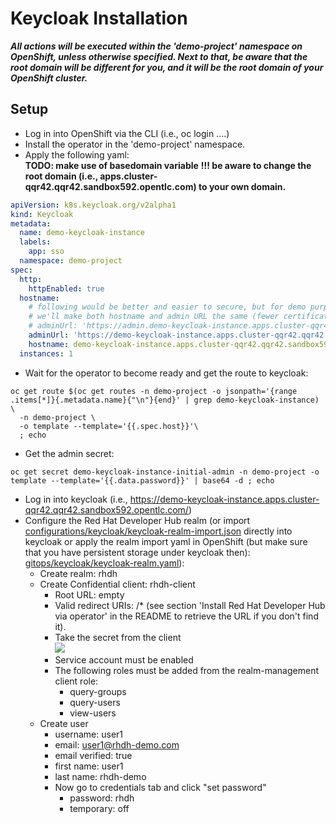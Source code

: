 # Keycloak Installation 

**_All actions will be executed within the 'demo-project' namespace on OpenShift, unless otherwise specified.
Next to that, be aware that the root domain will be different for you, and it will be the root domain of your 
OpenShift cluster._**

## Setup

* Log in into OpenShift via the CLI (i.e., oc login ....)
* Install the operator in the 'demo-project' namespace.
* Apply the following yaml:  
    **TODO: make use of basedomain variable** 
    **!!! be aware to change the root domain (i.e., apps.cluster-qqr42.qqr42.sandbox592.opentlc.com) to your own domain.**
```yaml
apiVersion: k8s.keycloak.org/v2alpha1
kind: Keycloak
metadata:
  name: demo-keycloak-instance
  labels:
    app: sso
  namespace: demo-project
spec:
  http:
    httpEnabled: true
  hostname:
    # following would be better and easier to secure, but for demo purposes, 
    # we'll make both hostname and admin URL the same (fewer certificates' config)
    # adminUrl: 'https://admin.demo-keycloak-instance.apps.cluster-qqr42.qqr42.sandbox592.opentlc.com'
    adminUrl: 'https://demo-keycloak-instance.apps.cluster-qqr42.qqr42.sandbox592.opentlc.com'
    hostname: demo-keycloak-instance.apps.cluster-qqr42.qqr42.sandbox592.opentlc.com
  instances: 1
```
* Wait for the operator to become ready and get the route to keycloak:
```shell
oc get route $(oc get routes -n demo-project -o jsonpath='{range .items[*]}{.metadata.name}{"\n"}{end}' | grep demo-keycloak-instance) \
  -n demo-project \
  -o template --template='{{.spec.host}}'\ 
  ; echo
```
* Get the admin secret:
```shell
oc get secret demo-keycloak-instance-initial-admin -n demo-project -o template --template='{{.data.password}}' | base64 -d ; echo
```
* Log in into keycloak (i.e., https://demo-keycloak-instance.apps.cluster-qqr42.qqr42.sandbox592.opentlc.com/)
* Configure the Red Hat Developer Hub realm (or import [configurations/keycloak/keycloak-realm-import.json](configurations/keycloak/keycloak-realm-import.json) directly into keycloak or apply
the realm import yaml in OpenShift (but make sure that you have persistent storage under keycloak then): [gitops/keycloak/keycloak-realm.yaml](gitops/keycloak/keycloak-realm.yaml)):
  * Create realm: rhdh
  * Create Confidential client: rhdh-client
    * Root URL: empty
    * Valid redirect URIs: <developer hub url>/*  (see section 'Install Red Hat Developer Hub via operator' in the README to retrieve the URL if you don't find it).
    * Take the secret from the client  
      ![](images/keycloak_rhdh_client_creation.png "")
    * Service account must be enabled
    * The following roles must be added from the realm-management client role:
      * query-groups
      * query-users
      * view-users
  * Create user
    * username: user1
    * email: user1@rhdh-demo.com
    * email verified: true
    * first name: user1
    * last name: rhdh-demo
    * Now go to credentials tab and click "set password"
      * password: rhdh
      * temporary: off